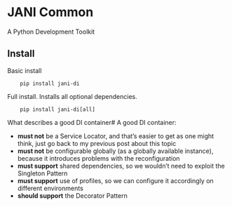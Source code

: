 # JANI Common

A Python Development Toolkit



## Install

Basic install
```
    pip install jani-di
```

Full install. Installs all optional dependencies.
```
    pip install jani-di[all]
```

What describes a good DI container#
A good DI container:

* __must not__ be a Service Locator, and that’s easier to get as one might think, just go back to my previous post about this topic
* __must not__ be configurable globally (as a globally available instance), because it introduces problems with the reconfiguration
* __must support__ shared dependencies, so we wouldn’t need to exploit the Singleton Pattern
* __must support__ use of profiles, so we can configure it accordingly on different environments
* __should support__ the Decorator Pattern